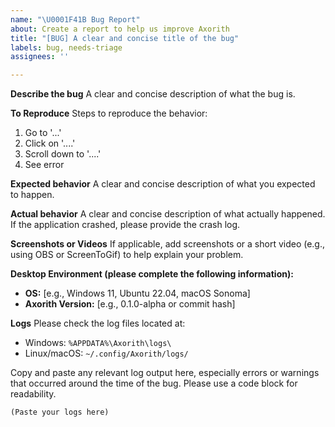 ```yaml
---
name: "\U0001F41B Bug Report"
about: Create a report to help us improve Axorith
title: "[BUG] A clear and concise title of the bug"
labels: bug, needs-triage
assignees: ''

---
```


**Describe the bug**
A clear and concise description of what the bug is.

**To Reproduce**
Steps to reproduce the behavior:
1. Go to '...'
2. Click on '....'
3. Scroll down to '....'
4. See error

**Expected behavior**
A clear and concise description of what you expected to happen.

**Actual behavior**
A clear and concise description of what actually happened. If the application crashed, please provide the crash log.

**Screenshots or Videos**
If applicable, add screenshots or a short video (e.g., using OBS or ScreenToGif) to help explain your problem.

**Desktop Environment (please complete the following information):**
- **OS:** [e.g., Windows 11, Ubuntu 22.04, macOS Sonoma]
- **Axorith Version:** [e.g., 0.1.0-alpha or commit hash]

**Logs**
Please check the log files located at:
- Windows: `%APPDATA%\Axorith\logs\`
- Linux/macOS: `~/.config/Axorith/logs/`

Copy and paste any relevant log output here, especially errors or warnings that occurred around the time of the bug. Please use a code block for readability.

```log
(Paste your logs here)
```
